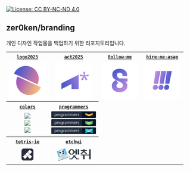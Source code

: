 [![License: CC BY-NC-ND 4.0](https://img.shields.io/badge/License-CC_BY--NC--ND_4.0-lightgrey.svg)](https://creativecommons.org/licenses/by-nc-nd/4.0/)

## zer0ken/branding

개인 디자인 작업물을 백업하기 위한 리포지토리입니다.

<table>
    <!-- 1행 -->
    <tr>
        <th><a href="./logo2025/"><code>logo2025</code></a></th>
        <th><a href="./act2025/"><code>act2025</code></a></th>
        <th><a href="./8ollow-me/"><code>8ollow-me</code></a></th>
        <th><a href="./hire-me-asap/"><code>hire-me-asap</code></a></th>
    </tr>
    <tr>
        <td align=center><a href="./logo2025/"><img width="100px" src="logo2025/logo2025-grad.png"></a></td>
        <td align=center><a href="./act2025/"><img width="100px" src="act2025/오리지널.png"></a></td>
        <td align=center><a href="./8ollow-me/"><img width="100px" src="8ollow-me/투명.png"></a></td>
        <td align=center><a href="./hire-me-asap/"><img width="100px" src="hire-me-asap/오리지널.png"></a></td>
    </tr>
    <!-- 2행 -->
    <tr>
        <th><a href="./colors/"><code>colors</code></a></th>
        <th><a href="./programmers/"><code>programmers</code></a></th>
    </tr>
    <tr>
        <td align=center>
            <a href="./colors/">
                <img src="https://img.shields.io/badge/zer0ken%20midnight-%23292d3e-292d3e">
                <br>
                <img src="https://img.shields.io/badge/Kyla%20Forget%20Me%20Not-%234959cc-4959cc">
                <br>
                <img src="https://img.shields.io/badge/Kyla%20Lilac-%23c18ee3-c18ee3">
            </a>
        </td>
        <td align=center>
            <a href="./programmers/"><img width="120" src="https://raw.githubusercontent.com/zer0ken/programmers-badges/refs/heads/main/resources/skillcheck/starter.svg"></a>
            <br>
            <a href="./programmers/"><img width="120" src="https://raw.githubusercontent.com/zer0ken/programmers-badges/refs/heads/main/resources/skillcheck/beginner.svg"></a>
            <br>
            <a href="./programmers/"><img width="120" src="https://raw.githubusercontent.com/zer0ken/programmers-badges/refs/heads/main/resources/skillcheck/outlier.svg"></a>
        </td>
    </tr>
    <!-- 3행 -->
    <tr>
        <th><a href="./tetris-ie/"><code>tetris-ie</code></a></th>
        <th><a href="./etchwi/"><code>etchwi</code></a></th>
    </tr>
    <tr>
        <td align=center><a href="./tetris-ie/"><img src="tetris-ie/icon.png"></a></td>
        <td align=center><a href="./etchwi/"><img width="100" src="etchwi/엣취-로고.png"></a></td>
    </tr>
</table>
